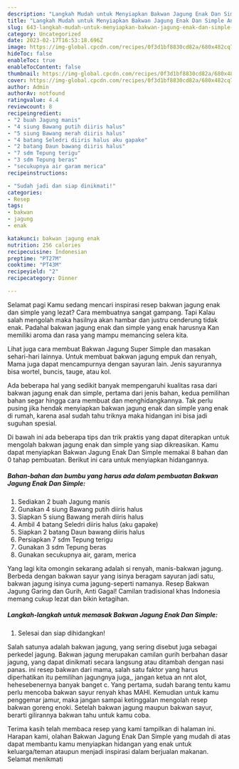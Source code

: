 ```yaml
---
description: "Langkah Mudah untuk Menyiapkan Bakwan Jagung Enak Dan Simple Anti Gagal"
title: "Langkah Mudah untuk Menyiapkan Bakwan Jagung Enak Dan Simple Anti Gagal"
slug: 643-langkah-mudah-untuk-menyiapkan-bakwan-jagung-enak-dan-simple-anti-gagal
category: Uncategorized
date: 2023-02-17T16:53:18.696Z
image: https://img-global.cpcdn.com/recipes/0f3d1bf8830cd82a/680x482cq70/bakwan-jagung-enak-dan-simple-foto-resep-utama.jpg
hideToc: false
enableToc: true
enableTocContent: false
thumbnail: https://img-global.cpcdn.com/recipes/0f3d1bf8830cd82a/680x482cq70/bakwan-jagung-enak-dan-simple-foto-resep-utama.jpg
cover: https://img-global.cpcdn.com/recipes/0f3d1bf8830cd82a/680x482cq70/bakwan-jagung-enak-dan-simple-foto-resep-utama.jpg
author: Admin
authorAv: notfound
ratingvalue: 4.4
reviewcount: 8
recipeingredient:
- "2 buah Jagung manis"
- "4 siung Bawang putih diiris halus"
- "5 siung Bawang merah diiris halus"
- "4 batang Seledri diiris halus aku gapake"
- "2 batang Daun bawang diiris halus"
- "7 sdm Tepung terigu"
- "3 sdm Tepung beras"
- "secukupnya air garam merica"
recipeinstructions:

- "Sudah jadi dan siap dinikmati!"
categories:
- Resep
tags:
- bakwan
- jagung
- enak

katakunci: bakwan jagung enak 
nutrition: 256 calories
recipecuisine: Indonesian
preptime: "PT27M"
cooktime: "PT43M"
recipeyield: "2"
recipecategory: Dinner

---
```



Selamat pagi Kamu sedang mencari inspirasi resep bakwan jagung enak dan simple yang lezat? Cara membuatnya sangat gampang. Tapi Kalau salah mengolah maka hasilnya akan hambar dan justru cenderung tidak enak. Padahal bakwan jagung enak dan simple yang enak harusnya Kan memiliki aroma dan rasa yang mampu memancing selera kita.


Lihat juga cara membuat Bakwan Jagung Super Simple dan masakan sehari-hari lainnya. Untuk membuat bakwan jagung empuk dan renyah, Mama juga dapat mencampurnya dengan sayuran lain. Jenis sayurannya bisa wortel, buncis, tauge, atau kol.

Ada beberapa hal yang sedikit banyak mempengaruhi kualitas rasa dari bakwan jagung enak dan simple, pertama dari jenis bahan, kedua pemilihan bahan segar hingga cara membuat dan menghidangkannya. Tak perlu pusing jika hendak menyiapkan bakwan jagung enak dan simple yang enak di rumah, karena asal sudah tahu triknya maka hidangan ini bisa jadi suguhan spesial.


Di bawah ini ada beberapa tips dan trik praktis yang dapat diterapkan untuk mengolah bakwan jagung enak dan simple yang siap dikreasikan. Kamu dapat menyiapkan Bakwan Jagung Enak Dan Simple memakai 8 bahan dan 0 tahap pembuatan. Berikut ini cara untuk menyiapkan hidangannya.

<!--inarticleads1-->

##### Bahan-bahan dan bumbu yang harus ada dalam pembuatan Bakwan Jagung Enak Dan Simple:

1. Sediakan 2 buah Jagung manis
1. Gunakan 4 siung Bawang putih diiris halus
1. Siapkan 5 siung Bawang merah diiris halus
1. Ambil 4 batang Seledri diiris halus (aku gapake)
1. Siapkan 2 batang Daun bawang diiris halus
1. Persiapkan 7 sdm Tepung terigu
1. Gunakan 3 sdm Tepung beras
1. Gunakan secukupnya air, garam, merica


Yang lagi kita omongin sekarang adalah si renyah, manis-bakwan jagung. Berbeda dengan bakwan sayur yang isinya beragam sayuran jadi satu, bakwan jagung isinya cuma jagung-seperti namanya. Resep Bakwan Jagung Garing dan Gurih, Anti Gagal! Camilan tradisional khas Indonesia memang cukup lezat dan bikin ketagihan. 

<!--inarticleads2-->

##### Langkah-langkah untuk memasak Bakwan Jagung Enak Dan Simple:


1. Selesai dan siap dihidangkan!

Salah satunya adalah bakwan jagung, yang sering disebut juga sebagai perkedel jagung. Bakwan jagung merupakan camilan gurih berbahan dasar jagung, yang dapat dinikmati secara langsung atau ditambah dengan nasi panas. ini resep bakwan dari mama, salah satu faktor yang harus diperhatikan itu pemilihan jagungnya juga,, jangan ketua an nnt alot, hehesebenernya banyak banget c. Yang pertama, sudah barang tentu kamu perlu mencoba bakwan sayur renyah khas MAHI. Kemudian untuk kamu penggemar jamur, maka jangan sampai ketinggalan mengolah resep bakwan goreng enoki. Setelah bakwan jagung maupun bakwan sayur, berarti gilirannya bakwan tahu untuk kamu coba. 

Terima kasih telah membaca resep yang kami tampilkan di halaman ini. Harapan kami, olahan Bakwan Jagung Enak Dan Simple yang mudah di atas dapat membantu kamu menyiapkan hidangan yang enak untuk keluarga/teman ataupun menjadi inspirasi dalam berjualan makanan. Selamat menikmati

